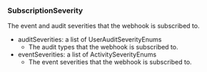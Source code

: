 ### SubscriptionSeverity
The event and audit severities that the webhook is subscribed to.

- auditSeverities: a list of UserAuditSeverityEnums
  - The audit types that the webhook is subscribed to.
- eventSeverities: a list of ActivitySeverityEnums
  - The event severities that the webhook is subscribed to.
